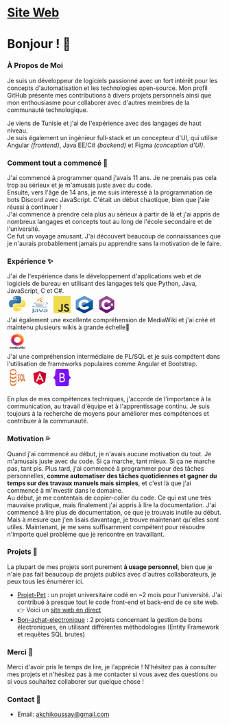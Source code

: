 # [Site Web](https://koussay-akchi-cv.web.app/)

# Bonjour ! 👋

### À Propos de Moi 
Je suis un développeur de logiciels passionné avec un fort intérêt pour les concepts d'automatisation et les technologies open-source. Mon profil GitHub présente mes contributions à divers projets personnels ainsi que mon enthousiasme pour collaborer avec d'autres membres de la communauté technologique.

Je viens de Tunisie et j'ai de l'expérience avec des langages de haut niveau.  
Je suis également un ingénieur full-stack et un concepteur d'UI, qui utilise Angular *(frontend)*, Java EE/C# *(backend)* et Figma *(conception d'UI)*.  

### Comment tout a commencé 🌱
J'ai commencé à programmer quand j'avais 11 ans. Je ne prenais pas cela trop au sérieux et je m'amusais juste avec du code.  
Ensuite, vers l'âge de 14 ans, je me suis intéressé à la programmation de bots Discord avec JavaScript. C'était un début chaotique, bien que j'aie réussi à continuer !  
J'ai commencé à prendre cela plus au sérieux à partir de là et j'ai appris de nombreux langages et concepts tout au long de l'école secondaire et de l'université.  
Ce fut un voyage amusant. J'ai découvert beaucoup de connaissances que je n'aurais probablement jamais pu apprendre sans la motivation de le faire.

### Expérience ✨
J'ai de l'expérience dans le développement d'applications web et de logiciels de bureau en utilisant des langages tels que Python, Java, JavaScript, C et C#.<br>
<img title="Python" alt="Python" src="https://raw.githubusercontent.com/Koussay-Akchi/Koussay-Akchi/main/images/Python.png" width="40" height="40" style="vertical-align:down; margin:4px"/> <img title="java" alt="java" src="https://raw.githubusercontent.com/Koussay-Akchi/Koussay-Akchi/main/images/java.png" width="40" height="40" style="vertical-align:down; margin:4px"/> <img title="Javascript" alt="Javascript" src="https://raw.githubusercontent.com/Koussay-Akchi/Koussay-Akchi/main/images/Javascript.png" width="40" height="40" style="vertical-align:down; margin:4px"/> <img title="c" alt="c" src="https://raw.githubusercontent.com/Koussay-Akchi/Koussay-Akchi/main/images/c.png" width="40" height="40" style="vertical-align:down; margin:4px"/> <img title="c-sharp" alt="c-sharp" src="https://raw.githubusercontent.com/Koussay-Akchi/Koussay-Akchi/main/images/c-sharp.png" width="40" height="40" style="vertical-align:down; margin:4px"/><br>
J'ai également une excellente compréhension de MediaWiki et j'ai créé et maintenu plusieurs wikis à grande échelle📑<br>
<img title="MediaWiki" alt="MediaWiki" src="https://raw.githubusercontent.com/Koussay-Akchi/Koussay-Akchi/main/images/MediaWiki.png" width="40" height="40" style="vertical-align:down; margin:4px"/><br>
J'ai une compréhension intermédiaire de PL/SQL et je suis compétent dans l'utilisation de frameworks populaires comme Angular et Bootstrap.<br><img title="sql" alt="sql" src="https://raw.githubusercontent.com/Koussay-Akchi/Koussay-Akchi/main/images/sql.png" width="40" height="40" style="vertical-align:down; margin:4px"/> <img title="angular" alt="angular" src="https://raw.githubusercontent.com/Koussay-Akchi/Koussay-Akchi/main/images/angular.png" width="40" height="40" style="vertical-align:down; margin:4px"/> <img title="bootstrap" alt="bootstrap" src="https://raw.githubusercontent.com/Koussay-Akchi/Koussay-Akchi/main/images/bootstrap.png" width="40" height="40" style="vertical-align:down; margin:4px"/>



En plus de mes compétences techniques, j'accorde de l'importance à la communication, au travail d'équipe et à l'apprentissage continu. Je suis toujours à la recherche de moyens pour améliorer mes compétences et contribuer à la communauté.


### Motivation 💦
Quand j'ai commencé au début, je n'avais aucune motivation du tout. Je m'amusais juste avec du code. Si ça marche, tant mieux. Si ça ne marche pas, tant pis. 
Plus tard, j'ai commencé à programmer pour des tâches personnelles, **comme automatiser des tâches quotidiennes et gagner du temps sur des travaux manuels mais simples**, et c'est là que j'ai commencé à m'investir dans le domaine.<br>
Au début, je me contentais de copier-coller du code. Ce qui est une très mauvaise pratique, mais finalement j'ai appris à lire la documentation. J'ai commencé à lire plus de documentation, ce que je trouvais inutile au début. Mais à mesure que j'en lisais davantage, je trouve maintenant qu'elles sont utiles. Maintenant, je me sens suffisamment compétent pour résoudre n'importe quel problème que je rencontre en travaillant.

### Projets 🔭
La plupart de mes projets sont purement **à usage personnel**, bien que je n'aie pas fait beaucoup de projets publics avec d'autres collaborateurs, je peux tous les énumérer ici.  
 - [Projet-Pet](https://github.com/Koussay-Akchi/projetpet/) : un projet universitaire codé en ~2 mois pour l'université. J'ai contribué à presque tout le code front-end et back-end de ce site web. 👉 Voici un [site web en direct](https://projet-pet.web.app/)
- [Bon-achat-electronique](https://github.com/Koussay-Akchi/Bon-achat-electronique) : 2 projets concernant la gestion de bons électroniques, en utilisant différentes méthodologies (Entity Framework et requêtes SQL brutes)

### Merci 💖
Merci d'avoir pris le temps de lire, je l'apprécie ! N'hésitez pas à consulter mes projets et n'hésitez pas à me contacter si vous avez des questions ou si vous souhaitez collaborer sur quelque chose !

### Contact 📝
 * Email: akchikoussay@gmail.com
